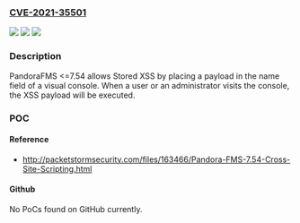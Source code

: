 ### [CVE-2021-35501](https://cve.mitre.org/cgi-bin/cvename.cgi?name=CVE-2021-35501)
![](https://img.shields.io/static/v1?label=Product&message=n%2Fa&color=blue)
![](https://img.shields.io/static/v1?label=Version&message=n%2Fa&color=blue)
![](https://img.shields.io/static/v1?label=Vulnerability&message=n%2Fa&color=brighgreen)

### Description

PandoraFMS <=7.54 allows Stored XSS by placing a payload in the name field of a visual console. When a user or an administrator visits the console, the XSS payload will be executed.

### POC

#### Reference
- http://packetstormsecurity.com/files/163466/Pandora-FMS-7.54-Cross-Site-Scripting.html

#### Github
No PoCs found on GitHub currently.

